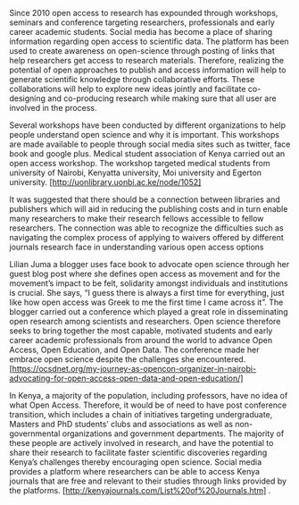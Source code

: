 Since 2010 open access to research has expounded through workshops, seminars and conference targeting researchers, professionals and early career academic students. Social media has become a place of sharing information regarding open access to scientific data. The platform has been used to create awareness on open-science through posting of links that help researchers get access to research materials.
Therefore, realizing the potential of open approaches to publish and access information will help to generate scientific knowledge through collaborative efforts. These collaborations will help to explore new ideas jointly and facilitate co-designing and co-producing research while making sure that all user are involved in the process.

Several workshops have been conducted by different organizations to help people understand open science and why it is important. This workshops are made available to people through social media sites such as twitter, face book and google plus. Medical student association of Kenya carried out an open access workshop. The workshop targeted medical students from university of Nairobi, Kenyatta university, Moi university and Egerton university. [http://uonlibrary.uonbi.ac.ke/node/1052]

 It was suggested that there should be a connection between libraries and publishers which will aid in reducing the publishing costs and in turn enable many researchers to make their research fellows accessible to fellow researchers. The connection was able to recognize the difficulties such as navigating the complex process of applying to waivers offered by different journals research face in understanding various open access options
 
Lilian Juma a blogger uses face book to advocate open science through her guest blog post where she defines open access as movement and for the movement’s impact to be felt, solidarity amongst individuals and institutions is crucial. She says, “I guess there is always a first time for everything, just like how open access was Greek to me the first time I came across it”. The blogger carried out a conference which played a great role in disseminating open research among scientists and researchers. Open science therefore seeks to bring together the most capable, motivated students and early career academic professionals from around the world to advance Open Access, Open Education, and Open Data. The conference made her embrace open science despite the challenges she encountered. [https://ocsdnet.org/my-journey-as-opencon-organizer-in-nairobi-advocating-for-open-access-open-data-and-open-education/] 

In Kenya, a majority of the population, including professors, have no idea of what Open Access. Therefore, it would be of need to have post conference transition, which includes a chain of initiatives targeting undergraduate, Masters and PhD students’ clubs and associations as well as non-governmental organizations and government departments. The majority of these people are actively involved in research, and have the potential to share their research to facilitate faster scientific discoveries regarding Kenya’s challenges thereby encouraging open science.
Social media provides a platform where researchers can be able to access Kenya journals that are free and relevant to their studies through links provided by the platforms. [http://kenyajournals.com/List%20of%20Journals.htm]
.
